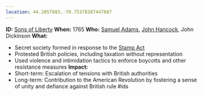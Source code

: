 ```yaml
---
location: 44.2057083,-70.75378387447887
---
```

**ID:** [Sons of Liberty](./../Sons-of-Liberty/)
**When:** 1765
**Who:** [Samuel Adams](./../Samuel-Adams/), [John Hancock](./../John-Hancock/), John Dickinson
**What:**
* Secret society formed in response to the [Stamp Act](./../Stamp-Act/)
* Protested British policies, including taxation without representation
* Used violence and intimidation tactics to enforce boycotts and other resistance measures
**Impact:**
* Short-term: Escalation of tensions with British authorities
* Long-term: Contribution to the American Revolution by fostering a sense of unity and defiance against British rule
#ids